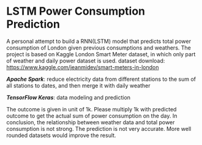 # LSTM Power Consumption Prediction
A personal attempt to build a RNN(LSTM) model that predicts total power consumption of London given previous consumptions and weathers.
The project is based on Kaggle London Smart Meter dataset, in which only part of weather and daily power dataset is used.
dataset download: https://www.kaggle.com/jeanmidev/smart-meters-in-london

***Apache Spark***: reduce electricity data from different stations to the sum of all stations to dates, and then merge it with daily weather

***TensorFlow Keras***: data modeling and prediction

The outcome is given in unit of 1k. Please multiply 1k with predicted outcome to get the actual sum of power consumption on the day.
In conclusion, the relationship between weather data and total power consumption is not strong. The prediction is not very accurate. More well rounded datasets would improve the result.
